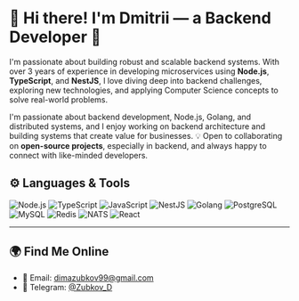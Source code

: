 # 👋 Hi there! I'm Dmitrii — a Backend Developer 🚀  

I'm passionate about building robust and scalable backend systems. With over 3 years of experience in developing microservices using **Node.js**, **TypeScript**, and **NestJS**, I love diving deep into backend challenges, exploring new technologies, and applying Computer Science concepts to solve real-world problems.

I'm passionate about backend development, Node.js, Golang, and distributed systems, and I enjoy working on backend architecture and building systems that create value for businesses.
💡 Open to collaborating on **open-source projects**, especially in backend, and always happy to connect with like-minded developers.

## ⚙️ Languages & Tools
![Node.js](https://img.shields.io/badge/-Node.js-000000??style=for-the-badge&logo=Node.js)
![TypeScript](https://img.shields.io/badge/-TypeScript-000000??style=for-the-badge&logo=TypeScript)
![JavaScript](https://img.shields.io/badge/-JavaScript-000000??style=for-the-badge&logo=JavaScript)
![NestJS](https://img.shields.io/badge/-NestJS-000000??style=for-the-badge&logo=NestJS)
![Golang](https://img.shields.io/badge/-Golang-000000??style=for-the-badge&logo=Go)
![PostgreSQL](https://img.shields.io/badge/-PostgreSQL-000000??style=for-the-badge&logo=PostgreSQL)
![MySQL](https://img.shields.io/badge/-MySQL-000000??style=for-the-badge&logo=MySQL)
![Redis](https://img.shields.io/badge/-Redis-000000??style=for-the-badge&logo=Redis)
![NATS](https://img.shields.io/badge/-NATS-000000??style=for-the-badge&logo=NATS)
![React](https://img.shields.io/badge/-React-000000??style=for-the-badge&logo=React)

---

## 🌍 Find Me Online
- 📧 Email: [dimazubkov99@gmail.com](mailto:dimazubkov99@gmail.com)
- 💬 Telegram: [@Zubkov_D](https://t.me/Zubkov_D)
